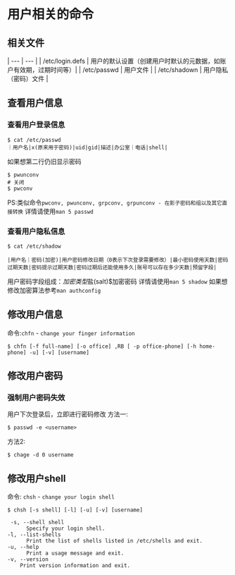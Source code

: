 # 用户相关的命令

## 相关文件
| --- | --- |
| /etc/login.defs | 用户的默认设置（创建用户时默认的元数据，如账户有效期，过期时间等）|
| /etc/passwd | 用户文件 |
| /etc/shadown | 用户隐私（密码）文件 |

## 查看用户信息
### 查看用户登录信息
```shell
$ cat /etc/passwd
｜用户名|x(原来用于密码)|uid|gid|描述|办公室｜电话|shell|
```
如果想第二行仍旧显示密码
```shell
$ pwunconv
# 关闭
$ pwconv
```
PS:类似命令`pwconv, pwunconv, grpconv, grpunconv - 在影子密码和组以及其它直接转换`
详情请使用`man 5 passwd`

### 查看用户隐私信息
```shell
$ cat /etc/shadow
```
```
|用户名｜密码(加密)|用户密码修改日期（0表示下次登录需要修改）|最小密码使用天数|密码过期天数|密码提示过期天数|密码过期后还能使用多久|账号可以存在多少天数|预留字段|
```
用户密码字段组成：$加密类型$盐(salt)$加密密码
详情请使用`man 5 shadow`
如果想修改加密算法参考`man authconfig`

## 修改用户信息
命令:`chfn` - `change your finger information`
```shell
$ chfn [-f full-name] [-o office] ,RB [ -p office-phone] [-h home-phone] -u] [-v] [username]
```

## 修改用户密码

### 强制用户密码失效
用户下次登录后，立即进行密码修改
方法一:
```shell
$ passwd -e <username>
```
方法2:
```shell
$ chage -d 0 username
```

## 修改用户shell
命令: `chsh` - `change your login shell`
```shell
$ chsh [-s shell] [-l] [-u] [-v] [username]
```
```text
 -s, --shell shell
      Specify your login shell.
-l, --list-shells
      Print the list of shells listed in /etc/shells and exit.
-u, --help
      Print a usage message and exit.
-v, --version
    Print version information and exit.
```
